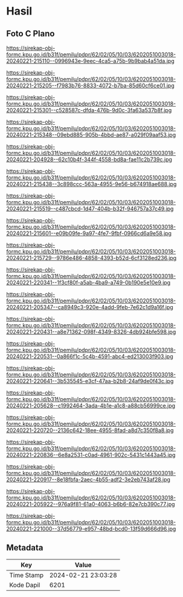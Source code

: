 # Hasil

## Foto C Plano

https://sirekap-obj-formc.kpu.go.id/b31f/pemilu/pdpr/62/02/05/10/03/6202051003018-20240221-215110--0996943e-9eec-4ca5-a75b-9b9bab4a51da.jpg

https://sirekap-obj-formc.kpu.go.id/b31f/pemilu/pdpr/62/02/05/10/03/6202051003018-20240221-215205--f7983b76-8833-4072-b7ba-85d60cf6ce01.jpg

https://sirekap-obj-formc.kpu.go.id/b31f/pemilu/pdpr/62/02/05/10/03/6202051003018-20240221-215301--c528587c-dfda-476b-9d0c-3fa63a537b8f.jpg

https://sirekap-obj-formc.kpu.go.id/b31f/pemilu/pdpr/62/02/05/10/03/6202051003018-20240221-215348--09ebd885-905b-4bbd-ae87-a029f09aaf53.jpg

https://sirekap-obj-formc.kpu.go.id/b31f/pemilu/pdpr/62/02/05/10/03/6202051003018-20240221-204928--62c10b4f-344f-4558-bd8a-fae11c2b739c.jpg

https://sirekap-obj-formc.kpu.go.id/b31f/pemilu/pdpr/62/02/05/10/03/6202051003018-20240221-215438--3c898ccc-563a-4955-9e56-b674918ae688.jpg

https://sirekap-obj-formc.kpu.go.id/b31f/pemilu/pdpr/62/02/05/10/03/6202051003018-20240221-215519--c487cbcd-1d47-404b-b32f-946757a37c49.jpg

https://sirekap-obj-formc.kpu.go.id/b31f/pemilu/pdpr/62/02/05/10/03/6202051003018-20240221-215601--e09b09fe-9a97-4fe7-9fbf-0966cd6a9e58.jpg

https://sirekap-obj-formc.kpu.go.id/b31f/pemilu/pdpr/62/02/05/10/03/6202051003018-20240221-215729--9786e486-4858-4393-b52d-6cf3128ed236.jpg

https://sirekap-obj-formc.kpu.go.id/b31f/pemilu/pdpr/62/02/05/10/03/6202051003018-20240221-220341--1f3cf80f-a5ab-4ba9-a749-0b190e5e10e9.jpg

https://sirekap-obj-formc.kpu.go.id/b31f/pemilu/pdpr/62/02/05/10/03/6202051003018-20240221-205347--ca8949c3-920e-4add-9feb-7e62c1d9a16f.jpg

https://sirekap-obj-formc.kpu.go.id/b31f/pemilu/pdpr/62/02/05/10/03/6202051003018-20240221-220431--a8e71362-098f-4349-8326-4db924bfe598.jpg

https://sirekap-obj-formc.kpu.go.id/b31f/pemilu/pdpr/62/02/05/10/03/6202051003018-20240221-220531--0a866f1c-5c4b-4591-abc4-ed213003f903.jpg

https://sirekap-obj-formc.kpu.go.id/b31f/pemilu/pdpr/62/02/05/10/03/6202051003018-20240221-220641--3b535545-e3cf-47aa-b2b8-24af9de0f43c.jpg

https://sirekap-obj-formc.kpu.go.id/b31f/pemilu/pdpr/62/02/05/10/03/6202051003018-20240221-205628--c1992464-3ada-4b1e-a1c8-a88cb56999ce.jpg

https://sirekap-obj-formc.kpu.go.id/b31f/pemilu/pdpr/62/02/05/10/03/6202051003018-20240221-220720--2136c642-18ee-4955-8fad-a8d7c350f8a8.jpg

https://sirekap-obj-formc.kpu.go.id/b31f/pemilu/pdpr/62/02/05/10/03/6202051003018-20240221-220836--6e8a2531-c0ad-4961-902c-5431c1443a45.jpg

https://sirekap-obj-formc.kpu.go.id/b31f/pemilu/pdpr/62/02/05/10/03/6202051003018-20240221-220917--8e18fbfa-2aec-4b55-adf2-3e2eb743af28.jpg

https://sirekap-obj-formc.kpu.go.id/b31f/pemilu/pdpr/62/02/05/10/03/6202051003018-20240221-205922--976a9f81-61a0-4063-b6b6-82e7cb390c77.jpg

https://sirekap-obj-formc.kpu.go.id/b31f/pemilu/pdpr/62/02/05/10/03/6202051003018-20240221-221000--37d56779-e957-48bd-bcd0-13f59d666d96.jpg


## Metadata

| Key        | Value               |
| ---------- | ------------------- |
| Time Stamp | 2024-02-21 23:03:28 |
| Kode Dapil | 6201                |




